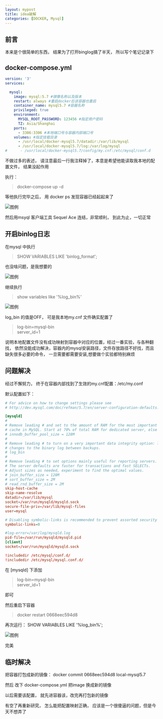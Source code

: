 ```yaml
---
layout: mypost
title: idea破解
categories: [DOCKER, Mysql]
---
```


## 前言
本来是个很简单的东西， 结果为了打开binglog搞了半天， 所以写个笔记记录下

## docker-compose.yml

````yml
version: '3'
services:

  mysql:
    image: mysql:5.7 #镜像名称以及版本
    restart: always #重启docker后该容器也重启
    container_name: mysql5.7 #容器名称
    privileged: true
    environment:
      MYSQL_ROOT_PASSWORD: 123456 #指定用户密码
      TZ: Asia/Shanghai
    ports:
      - 3306:3306 #本地端口号与容器内部端口号
    volumes: #指定挂载目录
      - /usr/local/docker-mysql5.7/datadir:/var/lib/mysql
      - /usr/local/docker-mysql5.7/log:/var/log/mysql
#      - /usr/local/docker-mysql5.7/config/my.cnf:/etc/mysql/conf.d
````

不做过多的表述， 请注意最后一行我注释掉了，本意是希望他能读取我本地的配置文件， 结果没起作用



执行：
> docker-compose up -d

等他执行完毕之后， 用 docker ps 发现容器已经起起来了

 ![图例](image1.jpg)

然后用msyql 客户端工具 Sequel Ace 连结，非常顺利， 到此为止，一切正常

## 开启binlog日志


在mysql 中执行
> SHOW VARIABLES LIKE 'binlog_format';

也没啥问题，是我想要的

 ![图例](image2.png)

继续执行 
> show variables like '%log_bin%'

 ![图例](image3.jpg)

 log_bin 的值是OFF， 可是我本地my.cnf 文件确实配置了

 >log-bin=mysql-bin  
 >server_id=1

说明本地配置文件没有成功映射到容器中对应的位置，经过一番实验，与各种翻找， 依然没能成功解决，容器内的mysql安装路径，文件存放路径不好找，而且缺失很多必要的命令， 一旦需要都需要安装,想要做个实验都特别麻烦

## 问题解决

经过不懈努力， 终于在容器内部找到了生效的my.cnf配置：/etc/my.conf

默认配置如下：

````conf
# For advice on how to change settings please see
# http://dev.mysql.com/doc/refman/5.7/en/server-configuration-defaults.html

[mysqld]
#
# Remove leading # and set to the amount of RAM for the most important data
# cache in MySQL. Start at 70% of total RAM for dedicated server, else 10%.
# innodb_buffer_pool_size = 128M
#
# Remove leading # to turn on a very important data integrity option: logging
# changes to the binary log between backups.
# log_bin
#
# Remove leading # to set options mainly useful for reporting servers.
# The server defaults are faster for transactions and fast SELECTs.
# Adjust sizes as needed, experiment to find the optimal values.
# join_buffer_size = 128M
# sort_buffer_size = 2M
# read_rnd_buffer_size = 2M
skip-host-cache
skip-name-resolve
datadir=/var/lib/mysql
socket=/var/run/mysqld/mysqld.sock
secure-file-priv=/var/lib/mysql-files
user=mysql

# Disabling symbolic-links is recommended to prevent assorted security risks
symbolic-links=0

#log-error=/var/log/mysqld.log
pid-file=/var/run/mysqld/mysqld.pid
[client]
socket=/var/run/mysqld/mysqld.sock

!includedir /etc/mysql/conf.d/
!includedir /etc/mysql/mysql.conf.d/
````

在 [mysqld] 下添加

 >log-bin=mysql-bin  
 >server_id=1

即可

然后重启下容器 

>docker restart 0668eec594d8

再次运行： SHOW VARIABLES LIKE '%log_bin%';

 ![图例](image4.jpg)

 完美

 ## 临时解决

 把容器打包成新的镜像： docker commit 0668eec594d8 local-mysql5.7

 然后 改下 docker-compose.yml 把image 换成新的镜像

 以后需要该配置， 就先进容器该，改完再打包新的镜像

 有空了再重新研究， 怎么能把配置映射正确， 应该是一个很傻逼的问题，但是今天不想弄了
